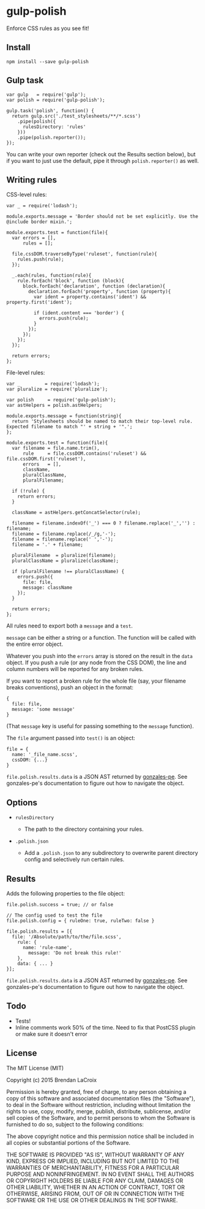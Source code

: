 # gulp-polish

Enforce CSS rules as you see fit!

  
## Install
`npm install --save gulp-polish`


## Gulp task
```
var gulp   = require('gulp');
var polish = require('gulp-polish');

gulp.task('polish', function() {
  return gulp.src('./test_stylesheets/**/*.scss')
    .pipe(polish({
      rulesDirectory: 'rules'
    }))
    .pipe(polish.reporter());
});
```

You can write your own reporter (check out the Results section below), but 
if you want to just use the default, pipe it through `polish.reporter()` as well.


## Writing rules

CSS-level rules:
```
var _ = require('lodash');

module.exports.message = 'Border should not be set explicitly. Use the @include border mixin.';

module.exports.test = function(file){
  var errors = [],
      rules = [];

  file.cssDOM.traverseByType('ruleset', function(rule){
    rules.push(rule);
  });

  _.each(rules, function(rule){
    rule.forEach('block', function (block){
      block.forEach('declaration', function (declaration){
        declaration.forEach('property', function (property){
          var ident = property.contains('ident') && property.first('ident');

          if (ident.content === 'border') {
            errors.push(rule);
          }
        });
      });
    });
  });

  return errors;
};
```

File-level rules:
```
var _         = require('lodash');
var pluralize = require('pluralize');

var polish     = require('gulp-polish');
var astHelpers = polish.astHelpers;

module.exports.message = function(string){
  return 'Stylesheets should be named to match their top-level rule. Expected filename to match "' + string + '".';
};

module.exports.test = function(file){
  var filename = file.name.trim(),
      rule     = file.cssDOM.contains('ruleset') && file.cssDOM.first('ruleset'),
      errors   = [],
      className,
      pluralClassName,
      pluralFilename;

  if (!rule) {
    return errors;
  }

  className = astHelpers.getConcatSelector(rule);

  filename = filename.indexOf('_') === 0 ? filename.replace('_','') : filename;
  filename = filename.replace(/_/g,'-');
  filename = filename.replace(' ','-');
  filename = '.' + filename;

  pluralFilename  = pluralize(filename);
  pluralClassName = pluralize(className);

  if (pluralFilename !== pluralClassName) {
    errors.push({
      file: file,
      message: className
    });
  }

  return errors;
};
```

All rules need to export both a `message` and a `test`.

`message` can be either a string or a function. The function will be called with the entire error object.

Whatever you push into the `errors` array is stored on the result in the `data` object. If you push a 
rule (or any node from the CSS DOM), the line and column numbers will be reported for any broken rules.

If you want to report a broken rule for the whole file (say, your filename breaks conventions), push an object
in the format:
```
{
  file: file,
  message: 'some message'
}
```
(That `message` key is useful for passing something to the `message` function).


The `file` argument passed into `test()` is an object: 
```
file = {
  name: '_file_name.scss',
  cssDOM: {...}
}
``` 

`file.polish.results.data` is a JSON AST returned by [gonzales-pe](https://github.com/tonyganch/gonzales-pe/tree/dev#astmapfunction). 
See gonzales-pe's documentation to figure out how to navigate the object.

  
## Options

- `rulesDirectory`
  - The path to the directory containing your rules.

- `.polish.json`
  - Add a `.polish.json` to any subdirectory to overwrite parent directory config and selectively run certain rules.

  
## Results
Adds the following properties to the file object:
```
file.polish.success = true; // or false

// The config used to test the file
file.polish.config = { ruleOne: true, ruleTwo: false }

file.polish.results = [{
  file: '/Absolute/path/to/the/file.scss',
    rule: {
      name: 'rule-name',
        message: 'Do not break this rule!'
    },
    data: { ... }
}];
```

`file.polish.results.data` is a JSON AST returned by [gonzales-pe](https://github.com/tonyganch/gonzales-pe/tree/dev#astmapfunction). 
See gonzales-pe's documentation to figure out how to navigate the object.


## Todo
- Tests!
- Inline comments work 50% of the time. Need to fix that PostCSS plugin or make sure it doesn't error
  
## License

The MIT License (MIT)

Copyright (c) 2015 Brendan LaCroix

Permission is hereby granted, free of charge, to any person obtaining a copy
of this software and associated documentation files (the "Software"), to deal
in the Software without restriction, including without limitation the rights
to use, copy, modify, merge, publish, distribute, sublicense, and/or sell
copies of the Software, and to permit persons to whom the Software is
furnished to do so, subject to the following conditions:

The above copyright notice and this permission notice shall be included in
all copies or substantial portions of the Software.

THE SOFTWARE IS PROVIDED "AS IS", WITHOUT WARRANTY OF ANY KIND, EXPRESS OR
IMPLIED, INCLUDING BUT NOT LIMITED TO THE WARRANTIES OF MERCHANTABILITY,
FITNESS FOR A PARTICULAR PURPOSE AND NONINFRINGEMENT. IN NO EVENT SHALL THE
AUTHORS OR COPYRIGHT HOLDERS BE LIABLE FOR ANY CLAIM, DAMAGES OR OTHER
LIABILITY, WHETHER IN AN ACTION OF CONTRACT, TORT OR OTHERWISE, ARISING FROM,
OUT OF OR IN CONNECTION WITH THE SOFTWARE OR THE USE OR OTHER DEALINGS IN
THE SOFTWARE.